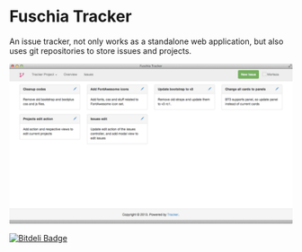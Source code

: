 Fuschia Tracker
=======

An issue tracker, not only works as a standalone web application, but also uses git repositories to store issues and projects.

![Screenshot #1](./public/docs/images/tracker_screenshot_1.png "Tracker Screenshot #1")


[![Bitdeli Badge](https://d2weczhvl823v0.cloudfront.net/morteza/tracker/trend.png)](https://bitdeli.com/free "Bitdeli Badge")

